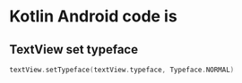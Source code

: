 # Kotlin Android code is

## TextView set typeface

```kotlin
textView.setTypeface(textView.typeface, Typeface.NORMAL)
```
